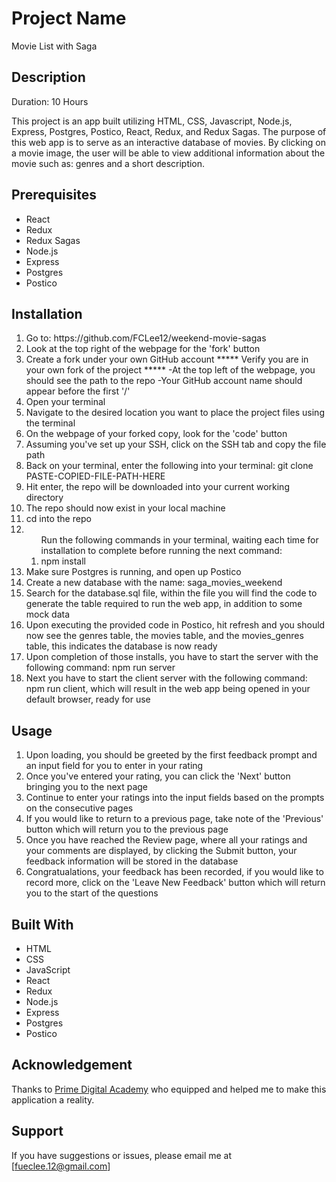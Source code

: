 # Project Name

Movie List with Saga

## Description

Duration: 10 Hours

This project is an app built utilizing HTML, CSS, Javascript, Node.js, Express, Postgres, Postico, React, Redux, and Redux Sagas. The purpose of this web app is to serve as an interactive database of movies. By clicking on a movie image, the user will be able to view additional information about the movie such as: genres and a short description.

## Prerequisites
<ul>
    <li>React</li>
    <li>Redux</li>
    <li>Redux Sagas</li>
    <li>Node.js</li>
    <li>Express</li>
    <li>Postgres</li>
    <li>Postico</li>
</ul>

## Installation
<ol>
    <li>Go to: https://github.com/FCLee12/weekend-movie-sagas</li>
    <li>Look at the top right of the webpage for the 'fork' button</li>
    <li>Create a fork under your own GitHub account ***** Verify you are in your own fork of the project ***** -At the top left of the webpage, you should see the path to the repo -Your GitHub account name should appear before the first '/'</li>
    <li>Open your terminal</li>
    <li>Navigate to the desired location you want to place the project files using the terminal</li>
    <li>On the webpage of your forked copy, look for the 'code' button</li>
    <li>Assuming you've set up your SSH, click on the SSH tab and copy the file path</li>
    <li>Back on your terminal, enter the following into your terminal: git clone PASTE-COPIED-FILE-PATH-HERE</li>
    <li>Hit enter, the repo will be downloaded into your current working directory</li>
    <li>The repo should now exist in your local machine</li>
    <li>cd into the repo</li>
    <li>
        <ol>Run the following commands in your terminal, waiting each time for installation to complete before running the next command:
            <li>npm install</li>
        </ol>
    </li>
    <li>Make sure Postgres is running, and open up Postico</li>
    <li>Create a new database with the name: saga_movies_weekend</li>
    <li>Search for the database.sql file, within the file you will find the code to generate the table required to run the web app, in addition to some mock data</li>
    <li>Upon executing the provided code in Postico, hit refresh and you should now see the genres table, the movies table, and the movies_genres table, this indicates the database is now ready</li>
    <li>Upon completion of those installs, you have to start the server with the following command: npm run server</li>
    <li>Next you have to start the client server with the following command: npm run client, which will result in the web app being opened in your default browser, ready for use</li>
</ol>

## Usage
<ol>
    <li>Upon loading, you should be greeted by the first feedback prompt and an input field for you to enter in your rating</li>
    <li>Once you've entered your rating, you can click the 'Next' button bringing you to the next page</li>
    <li>Continue to enter your ratings into the input fields based on the prompts on the consecutive pages</li>
    <li>If you would like to return to a previous page, take note of the 'Previous' button which will return you to the previous page</li>
    <li>Once you have reached the Review page, where all your ratings and your comments are displayed, by clicking the Submit button, your feedback information will be stored in the database</li>
    <li>Congratualations, your feedback has been recorded, if you would like to record more, click on the 'Leave New Feedback' button which will return you to the start of the questions</li>
</ol>

## Built With
<ul>
    <li>HTML</li>
    <li>CSS</li>
    <li>JavaScript</li>
    <li>React</li>
    <li>Redux</li>
    <li>Node.js</li>
    <li>Express</li>
    <li>Postgres</li>
    <li>Postico</li>
</ul>

## Acknowledgement
Thanks to [Prime Digital Academy](www.primeacademy.io) who equipped and helped me to make this application a reality.

## Support
If you have suggestions or issues, please email me at [fueclee.12@gmail.com]
